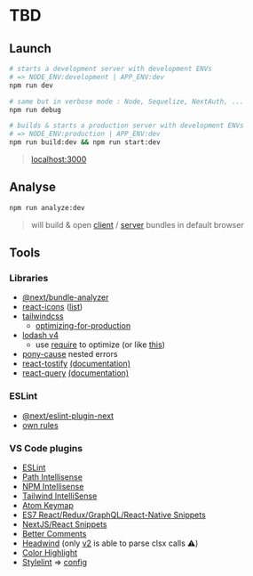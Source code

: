 # TBD

## Launch

```bash
# starts a development server with development ENVs
# => NODE_ENV:development | APP_ENV:dev
npm run dev

# same but in verbose mode : Node, Sequelize, NextAuth, ...
npm run debug

# builds & starts a production server with development ENVs
# => NODE_ENV:production | APP_ENV:dev
npm run build:dev && npm run start:dev
```
> [localhost:3000](http://localhost:3000)

## Analyse
```bash
npm run analyze:dev
```
> will build & open [client](.next/analyze/client.html) / [server](.next/analyze/server.html) bundles in default browser

## Tools

### Libraries
- [@next/bundle-analyzer](https://github.com/vercel/next.js/tree/canary/packages/next-bundle-analyzer)
- [react-icons](https://github.com/icons8/flat-color-icons) ([list](https://react-icons.github.io/react-icons/icons))
- [tailwindcss](https://tailwindcss.com/docs)
  * [optimizing-for-production](https://tailwindcss.com/docs/optimizing-for-production)
- [lodash v4](https://lodash.com/docs/4.17.15)
  * use [require](https://lodash.com/per-method-packages) to optimize (or like [this](https://dev.to/payapula/minimizing-lodash-size-in-cra-and-next-js-5598))
- [pony-cause](https://github.com/voxpelli/pony-cause) nested errors
- [react-tostify](https://github.com/fkhadra/react-toastify) [(documentation)](https://fkhadra.github.io/react-toastify/introduction])
- [react-query](https://github.com/tannerlinsley/react-query) [(documentation)](https://react-query.tanstack.com/)

### ESLint
- [@next/eslint-plugin-next](https://nextjs.org/docs/basic-features/eslint)
- [own rules](./.eslintrc.json)

### VS Code plugins
- [ESLint](https://marketplace.visualstudio.com/items?itemName=dbaeumer.vscode-eslint)
- [Path Intellisense](https://marketplace.visualstudio.com/items?itemName=christian-kohler.path-intellisense)
- [NPM Intellisense](https://marketplace.visualstudio.com/items?itemName=christian-kohler.npm-intellisense)
- [Tailwind IntelliSense](https://marketplace.visualstudio.com/items?itemName=bradlc.vscode-tailwindcss)
- [Atom Keymap](https://marketplace.visualstudio.com/items?itemName=ms-vscode.atom-keybindings)
- [ES7 React/Redux/GraphQL/React-Native Snippets](https://marketplace.visualstudio.com/items?itemName=dsznajder.es7-react-js-snippets)
- [NextJS/React Snippets](https://marketplace.visualstudio.com/items?itemName=iJS.reactnextjssnippets)
- [Better Comments](https://marketplace.visualstudio.com/items?itemName=aaron-bond.better-comments)
- [Headwind](https://marketplace.visualstudio.com/items?itemName=heybourn.headwind) (only [v2](https://github.com/heybourn/headwind/files/6361713/headwind-2.0.0.vsix.zip) is able to parse clsx calls ⚠️)
- [Color Highlight](https://marketplace.visualstudio.com/items?itemName=naumovs.color-highlight)
- [Stylelint](https://marketplace.visualstudio.com/items?itemName=stylelint.vscode-stylelint) => [config](https://stylelint.io/user-guide/configure/)
